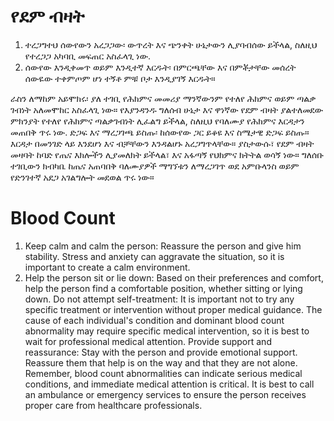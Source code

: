 # የደም ብዛት 

1. ተረጋግተህ ሰውየውን አረጋጋው፡ ውጥረት እና ጭንቀት ሁኔታውን ሊያባብሰው ይችላል, ስለዚህ የተረጋጋ አካባቢ መፍጠር አስፈላጊ ነው.
2. ሰውየው እንዲቀመጥ ወይም እንዲተኛ እርዱት፡ በምርጫቸው እና በምቾታቸው መሰረት ሰውዬው ተቀምጦም ሆነ ተኝቶ ምቹ ቦታ እንዲያገኝ እርዱት።

ራስን ለማከም አይሞክሩ፡ ያለ ተገቢ የሕክምና መመሪያ ማንኛውንም የተለየ ሕክምና ወይም ጣልቃ ገብነት አለመሞከር አስፈላጊ ነው። የእያንዳንዱ ግለሰብ ሁኔታ እና ዋነኛው የደም ብዛት ያልተለመደው ምክንያት የተለየ የሕክምና ጣልቃገብነት ሊፈልግ ይችላል, ስለዚህ የባለሙያ የሕክምና እርዳታን መጠበቅ ጥሩ ነው.
ድጋፍ እና ማረጋገጫ ይስጡ፡ ከሰውየው ጋር ይቆዩ እና ስሜታዊ ድጋፍ ይስጡ። እርዳታ በመንገድ ላይ እንደሆነ እና ብቻቸውን እንዳልሆኑ አረጋግጥላቸው።
ያስታውሱ፣ የደም ብዛት መዛባት ከባድ የጤና እክሎችን ሊያመለክት ይችላል፣ እና አፋጣኝ የህክምና ክትትል ወሳኝ ነው። ግለሰቡ ተገቢውን ክብካቤ ከጤና አጠባበቅ ባለሙያዎች ማግኘቱን ለማረጋገጥ ወደ አምቡላንስ ወይም የድንገተኛ አደጋ አገልግሎት መደወል ጥሩ ነው።

# Blood Count 
1. Keep calm and calm the person: Reassure the person and give him stability. Stress and anxiety can aggravate the situation, so it is important to create a calm environment. 
2. Help the person sit or lie down: Based on their preferences and comfort, help the person find a comfortable position, whether sitting or lying down. Do not attempt self-treatment: It is important not to try any specific treatment or intervention without proper medical guidance. The cause of each individual's condition and dominant blood count abnormality may require specific medical intervention, so it is best to wait for professional medical attention. 
Provide support and reassurance: Stay with the person and provide emotional support. Reassure them that help is on the way and that they are not alone. Remember, blood count abnormalities can indicate serious medical conditions, and immediate medical attention is critical. It is best to call an ambulance or emergency services to ensure the person receives proper care from healthcare professionals.